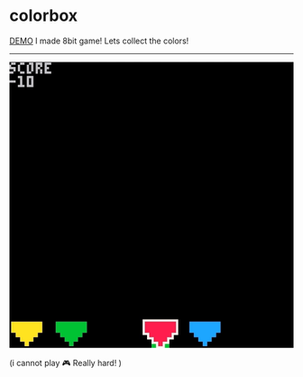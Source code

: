 # colorbox
[DEMO](https://livacengiz.github.io/colorbox/)
I made 8bit game! Lets collect the colors!
***
![](colorbox.gif)

(i cannot play 🎮 Really hard! )
